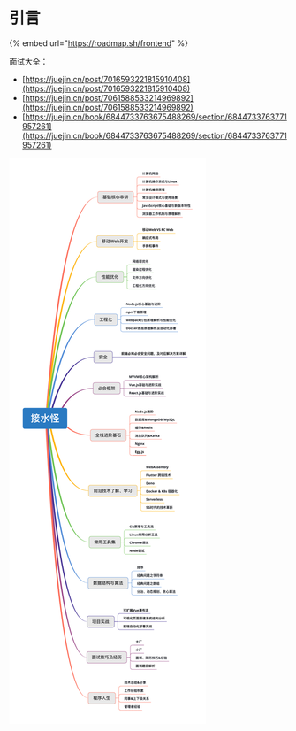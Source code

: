 # 引言

{% embed url="https://roadmap.sh/frontend" %}

面试大全：

* [https://juejin.cn/post/7016593221815910408](https://juejin.cn/post/7016593221815910408)
* [https://juejin.cn/post/7061588533214969892](https://juejin.cn/post/7061588533214969892)
* [https://juejin.cn/book/6844733763675488269/section/6844733763771957261](https://juejin.cn/book/6844733763675488269/section/6844733763771957261)

![](<.gitbook/assets/image (5) (1) (1).png>)
